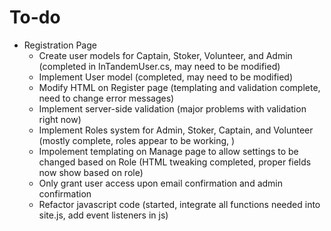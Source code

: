 # To-do

* Registration Page
  * Create user models for Captain, Stoker, Volunteer, and Admin (completed in InTandemUser.cs, may need to be modified)
  * Implement User model (completed, may need to be modified)
  * Modify HTML on Register page (templating and validation complete, need to change error messages)
  * Implement server-side validation (major problems with validation right now)
  * Implement Roles system for Admin, Stoker, Captain, and Volunteer (mostly complete, roles appear to be working, )
  * Impolement templating on Manage page to allow settings to be changed based on Role (HTML tweaking completed, proper fields now show based on role)
  * Only grant user access upon email confirmation and admin confirmation
  * Refactor javascript code (started, integrate all functions needed into site.js, add event listeners in js)

